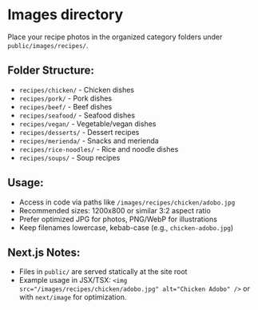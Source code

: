 # Images directory

Place your recipe photos in the organized category folders under `public/images/recipes/`.

## Folder Structure:
- `recipes/chicken/` - Chicken dishes
- `recipes/pork/` - Pork dishes  
- `recipes/beef/` - Beef dishes
- `recipes/seafood/` - Seafood dishes
- `recipes/vegan/` - Vegetable/vegan dishes
- `recipes/desserts/` - Dessert recipes
- `recipes/merienda/` - Snacks and merienda
- `recipes/rice-noodles/` - Rice and noodle dishes
- `recipes/soups/` - Soup recipes

## Usage:
- Access in code via paths like `/images/recipes/chicken/adobo.jpg`
- Recommended sizes: 1200x800 or similar 3:2 aspect ratio
- Prefer optimized JPG for photos, PNG/WebP for illustrations
- Keep filenames lowercase, kebab-case (e.g., `chicken-adobo.jpg`)

## Next.js Notes:
- Files in `public/` are served statically at the site root
- Example usage in JSX/TSX:
  `<img src="/images/recipes/chicken/adobo.jpg" alt="Chicken Adobo" />`
  or with `next/image` for optimization.
